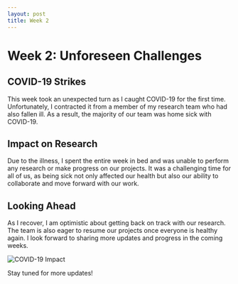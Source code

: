 ```yaml
---
layout: post
title: Week 2
---
```


# Week 2: Unforeseen Challenges

## COVID-19 Strikes

This week took an unexpected turn as I caught COVID-19 for the first time. Unfortunately, I contracted it from a member of my research team who had also fallen ill. As a result, the majority of our team was home sick with COVID-19.

## Impact on Research

Due to the illness, I spent the entire week in bed and was unable to perform any research or make progress on our projects. It was a challenging time for all of us, as being sick not only affected our health but also our ability to collaborate and move forward with our work.

## Looking Ahead

As I recover, I am optimistic about getting back on track with our research. The team is also eager to resume our projects once everyone is healthy again. I look forward to sharing more updates and progress in the coming weeks.

![COVID-19 Impact](https://www.paho.org/sites/default/files/2021-06/banner-coronavirus_0.jpg)

Stay tuned for more updates!
